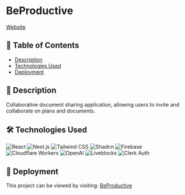 # BeProductive

[Website](https://img.shields.io/website?down_message=online&up_message=online&url=https%3A%2F%2Fbeproductive-24k07uymj-code4wyatts-projects.vercel.app)

## 📖 Table of Contents
- [Description](#-description)
- [Technologies Used](#-technologies-used)
- [Deployment](#-deployment)

## 📜 Description
Collaborative document sharing application, allowing users to invite and collaborate on plans and documents.

## 🛠️ Technologies Used

![React](https://img.shields.io/badge/React-20232A?style=for-the-badge&logo=react&logoColor=61DAFB)
![Next.js](https://img.shields.io/badge/Next.js-000000?style=for-the-badge&logo=next-dot-js&logoColor=white)
![Tailwind CSS](https://img.shields.io/badge/Tailwind_CSS-38B2AC?style=for-the-badge&logo=tailwind-css&logoColor=white)
![Shadcn](https://img.shields.io/badge/Shadcn-000000?style=for-the-badge&logo=shadcn&logoColor=white)
![Firebase](https://img.shields.io/badge/Firebase-FFCA28?style=for-the-badge&logo=firebase&logoColor=white)
![Cloudflare Workers](https://img.shields.io/badge/Cloudflare_Workers-F38020?style=for-the-badge&logo=cloudflare&logoColor=white)
![OpenAI](https://img.shields.io/badge/OpenAI-412991?style=for-the-badge&logo=openai&logoColor=white)
![Liveblocks](https://img.shields.io/badge/Liveblocks-000000?style=for-the-badge&logo=liveblocks&logoColor=white)
![Clerk Auth](https://img.shields.io/badge/Clerk_Auth-000000?style=for-the-badge&logo=clerk&logoColor=white)

## 🚀 Deployment
This project can be viewed by visiting: [BeProductive](https://beproductive-24k07uymj-code4wyatts-projects.vercel.app)



